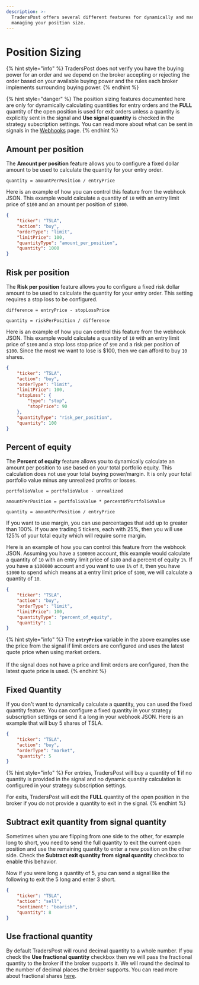 ```yaml
---
description: >-
  TradersPost offers several different features for dynamically and manually
  managing your position size.
---
```


# Position Sizing

{% hint style="info" %}
TradersPost does not verify you have the buying power for an order and we depend on the broker accepting or rejecting the order based on your available buying power and the rules each broker implements surrounding buying power.
{% endhint %}

{% hint style="danger" %}
The position sizing features documented here are only for dynamically calculating quantities for entry orders and the **FULL** quantity of the open position is used for exit orders unless a quantity is explicitly sent in the signal and **Use signal quantity** is checked in the strategy subscription settings. You can read more about what can be sent in signals in the [Webhooks](../../core-concepts/signals/webhooks.md) page.
{% endhint %}

## Amount per position

The **Amount per position** feature allows you to configure a fixed dollar amount to be used to calculate the quantity for your entry order.

```
quantity = amountPerPosition / entryPrice
```

Here is an example of how you can control this feature from the webhook JSON. This example would calculate a quantity of `10` with an entry limit price of `$100` and an amount per position of `$1000`.

```json
{
    "ticker": "TSLA",
    "action": "buy",
    "orderType": "limit",
    "limitPrice": 100,
    "quantityType": "amount_per_position",
    "quantity": 1000
}
```

## Risk per position

The **Risk per position** feature allows you to configure a fixed risk dollar amount to be used to calculate the quantity for your entry order. This setting requires a stop loss to be configured.

```
difference = entryPrice - stopLossPrice

quantity = riskPerPosition / difference 
```

Here is an example of how you can control this feature from the webhook JSON. This example would calculate a quantity of `10` with an entry limit price of `$100` and a stop loss stop price of `$90` and a risk per position of `$100`. Since the most we want to lose is $100, then we can afford to buy `10` shares.

```json
{
    "ticker": "TSLA",
    "action": "buy",
    "orderType": "limit",
    "limitPrice": 100,
    "stopLoss": {
        "type": "stop",
        "stopPrice": 90
    },
    "quantityType": "risk_per_position",
    "quantity": 100
}
```

## Percent of equity

The **Percent of equity** feature allows you to dynamically calculate an amount per position to use based on your total portfolio equity. This calculation does not use your total buying power/margin. It is only your total portfolio value minus any unrealized profits or losses.

```
portfolioValue = portfolioValue - unrealized

amountPerPosition = portfolioValue * percentOfPortfolioValue

quantity = amountPerPosition / entryPrice
```

If you want to use margin, you can use percentages that add up to greater than 100%. If you are trading 5 tickers, each with 25%, then you will use 125% of your total equity which will require some margin.

Here is an example of how you can control this feature from the webhook JSON. Assuming you have a `$100000` account, this example would calculate a quantity of `10` with an entry limit price of `$100` and a percent of equity `1%`. If you have a `$100000` account and you want to use `1%` of it, then you have `$1000` to spend which means at a entry limit price of `$100`, we will calculate a quantity of `10`.

```json
{
    "ticker": "TSLA",
    "action": "buy",
    "orderType": "limit",
    "limitPrice": 100,
    "quantityType": "percent_of_equity",
    "quantity": 1
}
```

{% hint style="info" %}
The **`entryPrice`** variable in the above examples use the price from the signal if limit orders are configured and uses the latest quote price when using market orders.\
\
If the signal does not have a price and limit orders are configured, then the latest quote price is used.
{% endhint %}

## Fixed Quantity

If you don't want to dynamically calculate a quantity, you can used the fixed quantity feature. You can configure a fixed quantity in your strategy subscription settings or send it a long in your webhook JSON. Here is an example that will buy 5 shares of TSLA.

```json
{
    "ticker": "TSLA",
    "action": "buy",
    "orderType": "market",
    "quantity": 5
}
```

{% hint style="info" %}
For entries, TradersPost will buy a quantity of **1** if no quantity is provided in the signal and no dynamic quantity calculation is configured in your strategy subscription settings.

For exits, TradersPost will exit the **FULL** quantity of the open position in the broker if you do not provide a quantity to exit in the signal.
{% endhint %}

## Subtract exit quantity from signal quantity

Sometimes when you are flipping from one side to the other, for example long to short, you need to send the full quantity to exit the current open position and use the remaining quantity to enter a new position on the other side. Check the **Subtract exit quantity from signal quantity** checkbox to enable this behavior.

Now if you were long a quantity of 5, you can send a signal like the following to exit the 5 long and enter 3 short.

```json
{
    "ticker": "TSLA",
    "action": "sell",
    "sentiment": "bearish",
    "quantity": 8
}
```

## Use fractional quantity

By default TradersPost will round decimal quantity to a whole number. If you check the **Use fractional quantity** checkbox then we will pass the fractional quantity to the broker if the broker supports it. We will round the decimal to the number of decimal places the broker supports. You can read more about fractional shares [here](fractional-shares.md).
